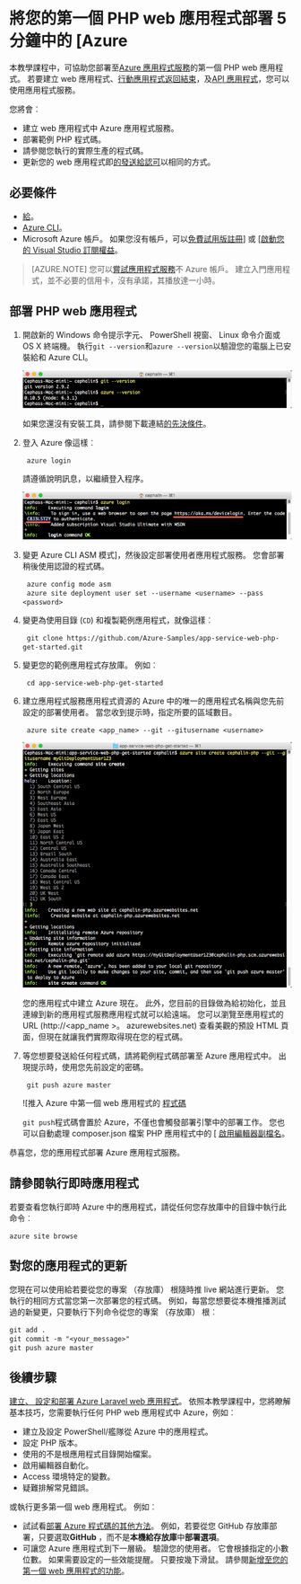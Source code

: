 <properties 
    pageTitle="將您的第一個 PHP web 應用程式部署 5 分鐘中的 [Azure |Microsoft Azure" 
    description="瞭解如何輕鬆部署範例應用程式，在應用程式服務中執行此 web 應用程式。 啟動 [快速執行真正的開發，並立即查看結果。" 
    services="app-service\web"
    documentationCenter=""
    authors="cephalin"
    manager="wpickett"
    editor=""
/>

<tags
    ms.service="app-service-web"
    ms.workload="web"
    ms.tgt_pltfrm="na"
    ms.devlang="na"
    ms.topic="hero-article"
    ms.date="10/13/2016" 
    ms.author="cephalin"
/>
    
# <a name="deploy-your-first-php-web-app-to-azure-in-five-minutes"></a>將您的第一個 PHP web 應用程式部署 5 分鐘中的 [Azure

本教學課程中，可協助您部署至[Azure 應用程式服務](../app-service/app-service-value-prop-what-is.md)的第一個 PHP web 應用程式。
若要建立 web 應用程式、[行動應用程式返回結束](/documentation/learning-paths/appservice-mobileapps/)，及[API 應用程式](../app-service-api/app-service-api-apps-why-best-platform.md)，您可以使用應用程式服務。

您將會︰ 

- 建立 web 應用程式中 Azure 應用程式服務。
- 部署範例 PHP 程式碼。
- 請參閱您執行的實際生產的程式碼。
- 更新您的 web 應用程式即[的發送給認可](https://git-scm.com/docs/git-push)以相同的方式。

## <a name="prerequisites"></a>必要條件

- [給](http://www.git-scm.com/downloads)。
- [Azure CLI](../xplat-cli-install.md)。
- Microsoft Azure 帳戶。 如果您沒有帳戶，可以[免費試用版註冊](/pricing/free-trial/?WT.mc_id=A261C142F)] 或 [[啟動您的 Visual Studio 訂閱權益](/pricing/member-offers/msdn-benefits-details/?WT.mc_id=A261C142F)。

>[AZURE.NOTE] 您可以[嘗試應用程式服務](http://go.microsoft.com/fwlink/?LinkId=523751)不 Azure 帳戶。 建立入門應用程式，並不必要的信用卡，沒有承諾，其播放達一小時。

## <a name="deploy-a-php-web-app"></a>部署 PHP web 應用程式

1. 開啟新的 Windows 命令提示字元、 PowerShell 視窗、 Linux 命令介面或 OS X 終端機。 執行`git --version`和`azure --version`以驗證您的電腦上已安裝給和 Azure CLI。

    ![Azure 中測試安裝的第一個 web app CLI 工具](./media/app-service-web-get-started/1-test-tools.png)

    如果您還沒有安裝工具，請參閱下載連結[的先決條件](#Prerequisites)。

3. 登入 Azure 像這樣︰

        azure login

    請遵循說明訊息，以繼續登入程序。

    ![若要建立第一個 web 應用程式的 Azure 登入](./media/app-service-web-get-started/3-azure-login.png)

4. 變更 Azure CLI ASM 模式]，然後設定部署使用者應用程式服務。 您會部署稍後使用認證的程式碼。

        azure config mode asm
        azure site deployment user set --username <username> --pass <password>

1. 變更為使用目錄 (`CD`) 和複製範例應用程式，就像這樣︰

        git clone https://github.com/Azure-Samples/app-service-web-php-get-started.git

2. 變更您的範例應用程式存放庫。 例如︰

        cd app-service-web-php-get-started

4. 建立應用程式服務應用程式資源的 Azure 中的唯一的應用程式名稱與您先前設定的部署使用者。 當您收到提示時，指定所要的區域數目。

        azure site create <app_name> --git --gitusername <username>

    ![Azure 中建立您的第一個 web 應用程式的 Azure 資源](./media/app-service-web-get-started-languages/php-site-create.png)

    您的應用程式中建立 Azure 現在。 此外，您目前的目錄做為給初始化，並且連線到新的應用程式服務應用程式就可以給遠端。
    您可以瀏覽至應用程式的 URL (http://&lt;app_name >。 azurewebsites.net) 查看美觀的預設 HTML 頁面，但現在就讓我們實際取得現在您的程式碼。

4. 等您想要發送給任何程式碼，請將範例程式碼部署至 Azure 應用程式中。 出現提示時，使用您先前設定的密碼。

        git push azure master

    ![推入 Azure 中第一個 web 應用程式的 [程式碼](./media/app-service-web-get-started-languages/php-git-push.png)

    `git push`程式碼會置於 Azure，不僅也會觸發部署引擎中的部署工作。 您也可以自動處理 composer.json 檔案 PHP 應用程式中的 [ [啟用編輯器副檔名](web-sites-php-mysql-deploy-use-git.md#composer)。

恭喜您，您的應用程式部署 Azure 應用程式服務。

## <a name="see-your-app-running-live"></a>請參閱執行即時應用程式

若要查看您執行即時 Azure 中的應用程式，請從任何您存放庫中的目錄中執行此命令︰

    azure site browse

## <a name="make-updates-to-your-app"></a>對您的應用程式的更新

您現在可以使用給若要從您的專案 （存放庫） 根隨時推 live 網站進行更新。 您執行的相同方式當您第一次部署您的程式碼。 例如，每當您想要從本機推播測試過的新變更，只要執行下列命令從您的專案 （存放庫） 根︰

    git add .
    git commit -m "<your_message>"
    git push azure master

## <a name="next-steps"></a>後續步驟

[建立、 設定和部署 Azure Laravel web 應用程式](app-service-web-php-get-started.md)。 依照本教學課程中，您將瞭解基本技巧，您需要執行任何 PHP web 應用程式中 Azure，例如︰

- 建立及設定 PowerShell/艦隊從 Azure 中的應用程式。
- 設定 PHP 版本。
- 使用的不是根應用程式目錄開始檔案。
- 啟用編輯器自動化。
- Access 環境特定的變數。
- 疑難排解常見錯誤。

或執行更多第一個 web 應用程式。 例如︰

- 試試看[部署 Azure 程式碼的其他方法](../app-service-web/web-sites-deploy.md)。 例如，若要從您 GitHub 存放庫部署，只要選取**GitHub** ，而不是**本機給存放庫**中**部署選項**。
- 可讓您 Azure 應用程式到下一層級。 驗證您的使用者。 它會根據指定的小數位數。 如果需要設定的一些效能提醒。 只要按幾下滑鼠。 請參閱[新增至您的第一個 web 應用程式的功能](app-service-web-get-started-2.md)。

